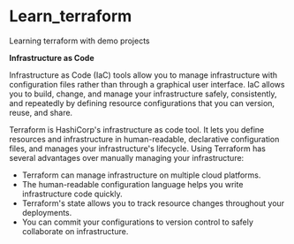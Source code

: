 # Learn_terraform
Learning terraform with demo projects

**Infrastructure as Code**

Infrastructure as Code (IaC) tools allow you to manage infrastructure with configuration files rather than through a graphical user interface. IaC allows you to build, change, and manage your infrastructure safely, consistently, and repeatedly by defining resource configurations that you can version, reuse, and share.

Terraform is HashiCorp's infrastructure as code tool. It lets you define resources and infrastructure in human-readable, declarative configuration files, and manages your infrastructure's lifecycle. Using Terraform has several advantages over manually managing your infrastructure:
- Terraform can manage infrastructure on multiple cloud platforms.
- The human-readable configuration language helps you write infrastructure code quickly.
- Terraform's state allows you to track resource changes throughout your deployments.
- You can commit your configurations to version control to safely collaborate on infrastructure.
